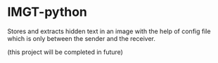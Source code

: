 # IMGT-python
Stores and extracts hidden text in an image with the help of config file which is only between the sender and the receiver.


(this project will be completed in future)
